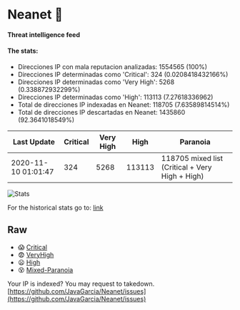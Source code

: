 # Neanet :hocho:
#### Threat intelligence feed
#### The stats:

- Direcciones IP con mala reputacion analizadas: 1554565 (100%)
- Direcciones IP determinadas como 'Critical':  324 (0.0208418432166%)
- Direcciones IP determinadas como 'Very High':  5268 (0.338872932299%)
- Direcciones IP determinadas como 'High':  113113 (7.27618336962)
- Total de direcciones IP indexadas en Neanet:  118705 (7.63589814514%)
- Total de direcciones IP descartadas en Neanet:  1435860 (92.3641018549%)

| Last Update | Critical | Very High | High | Paranoia |
| --- | --- | --- | --- | --- |
| 2020-11-10 01:01:47 | 324 | 5268 | 113113 | 118705 mixed list (Critical + Very High + High)|

![Stats](https://docs.google.com/spreadsheets/d/e/2PACX-1vSnaNMIXVabIpDJjufMlzH7poXnshF3mgd8Is1g9ytUEzVsP5my4Trn8f-xkoLLQ38xpL3HtmUexLo6/pubchart?oid=501124687&format=image)

For the historical stats go to: [link](/stats.csv)
## Raw
- :scream: [Critical](https://raw.githubusercontent.com/JavaGarcia/Neanet/master/blacklists/neanet_critical.txt)
- :fearful: [VeryHigh](https://raw.githubusercontent.com/JavaGarcia/Neanet/master/blacklists/neanet_veryHigh.txtt)
- :frowning: [High](https://raw.githubusercontent.com/JavaGarcia/Neanet/master/blacklists/neanet_high.txt)
- :dizzy_face: [Mixed-Paranoia](https://raw.githubusercontent.com/JavaGarcia/Neanet/master/blacklists/neanet_all.txt)


Your IP is indexed? You may request to takedown. [https://github.com/JavaGarcia/Neanet/issues](https://github.com/JavaGarcia/Neanet/issues)













































































































































































































































































































































































































































































































































































































































































































































































































































































































































































































































































































































































































































































































































































































































































































































































































































































































































































































































































































































































































































































































